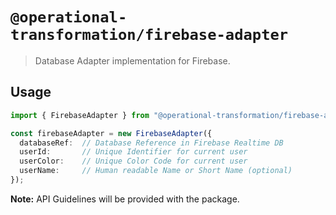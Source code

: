 # `@operational-transformation/firebase-adapter`

> Database Adapter implementation for Firebase.

## Usage

```ts
import { FirebaseAdapter } from "@operational-transformation/firebase-adapter";

const firebaseAdapter = new FirebaseAdapter({
  databaseRef:  // Database Reference in Firebase Realtime DB
  userId:       // Unique Identifier for current user
  userColor:    // Unique Color Code for current user
  userName:     // Human readable Name or Short Name (optional)
});
```

**Note:** API Guidelines will be provided with the package.
